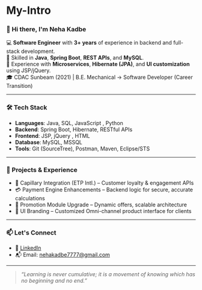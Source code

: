 # My-Intro
### 👋 Hi there, I'm Neha Kadbe

💻 **Software Engineer** with **3+ years** of experience in backend and full-stack development.  
🚀 Skilled in **Java**, **Spring Boot**, **REST APIs**, and **MySQL**.  
🔁 Experience with **Microservices**, **Hibernate (JPA)**, and **UI customization** using JSP/jQuery.  
🎓 CDAC Sunbeam (2021) | B.E. Mechanical → Software Developer (Career Transition)

---

### 🛠️ Tech Stack
- **Languages**: Java, SQL, JavaScript , Python
- **Backend**: Spring Boot, Hibernate, RESTful APIs
- **Frontend**: JSP, jQuery , HTML
- **Database**: MySQL, MSSQL
- **Tools**: Git (SourceTree), Postman, Maven, Eclipse/STS

---

### 💼 Projects & Experience
- 🔄 Capillary Integration (ETP Intl.) – Customer loyalty & engagement APIs
- 💳 Payment Engine Enhancements – Backend logic for secure, accurate calculations
- 🎯 Promotion Module Upgrade – Dynamic offers, scalable architecture
- 🧩 UI Branding – Customized Omni-channel product interface for clients

---

### 📫 Let's Connect
- 💼 [LinkedIn](https://www.linkedin.com/in/nehakadbe)  
- 📬 Email: nehakadbe7777@gmail.com  

---

> _“Learning is never cumulative; it is a movement of knowing which has no beginning and no end.”_

